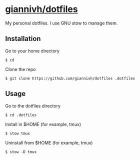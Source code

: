 # <a href="https://github.com/giannivh/dotfiles">giannivh/dotfiles</a>

My personal dotfiles. I use GNU stow to manage them. 

## Installation

Go to your home directory

`$ cd`

Clone the repo

`$ git clone https://github.com/giannivh/dotfiles .dotfiles`

## Usage

Go to the dotfiles directory

`$ cd .dotfiles`

Install in $HOME (for example, tmux)

`$ stow tmux`

Uninstall from $HOME (for example, tmux)

`$ stow -D tmux`

